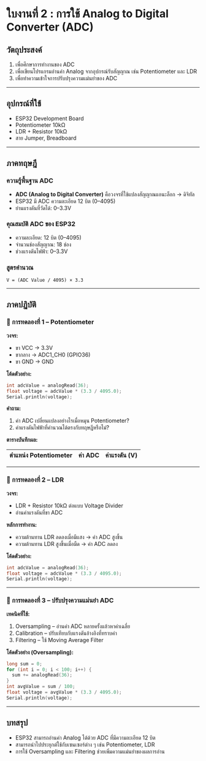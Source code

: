 # ใบงานที่ 2 : การใช้ Analog to Digital Converter (ADC)

## วัตถุประสงค์
1. เพื่อศึกษาการทำงานของ ADC  
2. เพื่อเขียนโปรแกรมอ่านค่า Analog จากอุปกรณ์รับสัญญาณ เช่น Potentiometer และ LDR  
3. เพื่อทำความเข้าใจการปรับปรุงความแม่นยำของ ADC  

---

## อุปกรณ์ที่ใช้
- ESP32 Development Board  
- Potentiometer 10kΩ  
- LDR + Resistor 10kΩ  
- สาย Jumper, Breadboard  

---

## ภาคทฤษฎี

### ความรู้พื้นฐาน ADC
- **ADC (Analog to Digital Converter)** คือวงจรที่ใช้แปลงสัญญาณแอนะล็อก → ดิจิทัล  
- ESP32 มี ADC ความละเอียด 12 บิต (0–4095)  
- ย่านแรงดันที่วัดได้: 0–3.3V  

### คุณสมบัติ ADC ของ ESP32
- ความละเอียด: 12 บิต (0–4095)  
- จำนวนช่องสัญญาณ: 18 ช่อง  
- ช่วงแรงดันไฟฟ้า: 0–3.3V  

### สูตรคำนวณ
```
V = (ADC Value / 4095) × 3.3
```

---

## ภาคปฏิบัติ

### 🔹 การทดลองที่ 1 – Potentiometer
**วงจร:**  
- ขา VCC → 3.3V  
- ขากลาง → ADC1_CH0 (GPIO36)  
- ขา GND → GND  

**โค้ดตัวอย่าง:**
```cpp
int adcValue = analogRead(36);
float voltage = adcValue * (3.3 / 4095.0);
Serial.println(voltage);
```

**คำถาม:**  
1. ค่า ADC เปลี่ยนแปลงอย่างไรเมื่อหมุน Potentiometer?  
2. ค่าแรงดันไฟฟ้าที่คำนวณได้ตรงกับทฤษฎีหรือไม่?  

**ตารางบันทึกผล:**

| ตำแหน่ง Potentiometer | ค่า ADC | ค่าแรงดัน (V) |
|------------------------|---------|----------------|

---

### 🔹 การทดลองที่ 2 – LDR
**วงจร:**  
- LDR + Resistor 10kΩ ต่อแบบ Voltage Divider  
- อ่านค่าแรงดันที่ขา ADC  

**หลักการทำงาน:**  
- ความต้านทาน LDR ลดลงเมื่อมีแสง → ค่า ADC สูงขึ้น  
- ความต้านทาน LDR สูงขึ้นเมื่อมืด → ค่า ADC ลดลง  

**โค้ดตัวอย่าง:**
```cpp
int adcValue = analogRead(36);
float voltage = adcValue * (3.3 / 4095.0);
Serial.println(voltage);
```

---

### 🔹 การทดลองที่ 3 – ปรับปรุงความแม่นยำ ADC
**เทคนิคที่ใช้:**
1. Oversampling – อ่านค่า ADC หลายครั้งแล้วหาค่าเฉลี่ย  
2. Calibration – ปรับเทียบกับแรงดันอ้างอิงที่ทราบค่า  
3. Filtering – ใช้ Moving Average Filter  

**โค้ดตัวอย่าง (Oversampling):**
```cpp
long sum = 0;
for (int i = 0; i < 100; i++) {
  sum += analogRead(36);
}
int avgValue = sum / 100;
float voltage = avgValue * (3.3 / 4095.0);
Serial.println(voltage);
```

---

## บทสรุป
- ESP32 สามารถอ่านค่า Analog ได้ด้วย ADC ที่มีความละเอียด 12 บิต  
- สามารถนำไปประยุกต์ใช้กับเซนเซอร์ต่าง ๆ เช่น Potentiometer, LDR  
- การใช้ Oversampling และ Filtering ช่วยเพิ่มความแม่นยำของผลการอ่าน  
